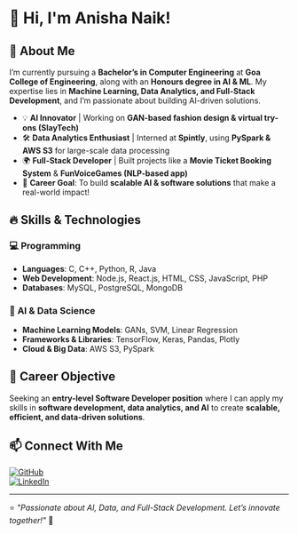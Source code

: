# 👋 Hi, I'm Anisha Naik!  

## 🚀 About Me  
I’m currently pursuing a **Bachelor’s in Computer Engineering** at **Goa College of Engineering**, along with an **Honours degree in AI & ML**. My expertise lies in **Machine Learning, Data Analytics, and Full-Stack Development**, and I’m passionate about building AI-driven solutions.  

- 💡 **AI Innovator** | Working on **GAN-based fashion design & virtual try-ons (SlayTech)**  
- 🛠 **Data Analytics Enthusiast** | Interned at **Spintly**, using **PySpark & AWS S3** for large-scale data processing  
- 🌍 **Full-Stack Developer** | Built projects like a **Movie Ticket Booking System** & **FunVoiceGames (NLP-based app)**  
- 🎯 **Career Goal**: To build **scalable AI & software solutions** that make a real-world impact!  

## 🔥 Skills & Technologies  
### 💻 **Programming**  
- **Languages**: C, C++, Python, R, Java  
- **Web Development**: Node.js, React.js, HTML, CSS, JavaScript, PHP  
- **Databases**: MySQL, PostgreSQL, MongoDB  

### 🧠 **AI & Data Science**  
- **Machine Learning Models**: GANs, SVM, Linear Regression  
- **Frameworks & Libraries**: TensorFlow, Keras, Pandas, Plotly  
- **Cloud & Big Data**: AWS S3, PySpark  

## 📌 Career Objective  
Seeking an **entry-level Software Developer position** where I can apply my skills in **software development, data analytics, and AI** to create **scalable, efficient, and data-driven solutions**.  

## 📫 Connect With Me  
[![GitHub](https://img.shields.io/badge/GitHub-AnishaNaik03-181717?style=for-the-badge&logo=github)](https://github.com/AnishaNaik03)  
[![LinkedIn](https://img.shields.io/badge/LinkedIn-AnishaNaik-0077B5?style=for-the-badge&logo=linkedin)](your-linkedin-url)  

---  

⭐ *"Passionate about AI, Data, and Full-Stack Development. Let’s innovate together!"* 🚀  


<!--
**AnishaNaik03/AnishaNaik03** is a ✨ _special_ ✨ repository because its `README.md` (this file) appears on your GitHub profile.

Here are some ideas to get you started:

- 🔭 I’m currently working on ...
- 🌱 I’m currently learning ...
- 👯 I’m looking to collaborate on ...
- 🤔 I’m looking for help with ...
- 💬 Ask me about ...
- 📫 How to reach me: ...
- 😄 Pronouns: ...
- ⚡ Fun fact: ...
-->
